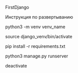 FirstDjango

Инструкция по развертыванию


python3 -m venv venv_name

source django_venv/bin/activate

pip install -r requirements.txt

python3 manage.py runserver

deactivate
